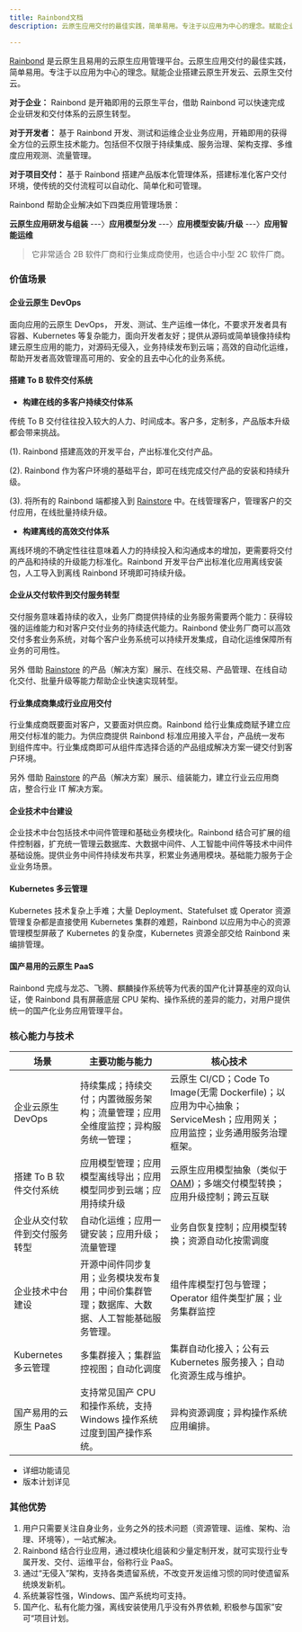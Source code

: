 ```yaml
---
title: Rainbond文档
description: 云原生应用交付的最佳实践，简单易用。专注于以应用为中心的理念。赋能企业搭建云原生开发云、云原生交付云。

---
```


[Rainbond](https://github.com/goodrain/rainbond) 是云原生且易用的云原生应用管理平台。云原生应用交付的最佳实践，简单易用。专注于以应用为中心的理念。赋能企业搭建云原生开发云、云原生交付云。

<b>对于企业：</b> Rainbond 是开箱即用的云原生平台，借助 Rainbond 可以快速完成企业研发和交付体系的云原生转型。

<b>对于开发者：</b> 基于 Rainbond 开发、测试和运维企业业务应用，开箱即用的获得全方位的云原生技术能力。包括但不仅限于持续集成、服务治理、架构支撑、多维度应用观测、流量管理。

<b>对于项目交付：</b> 基于 Rainbond 搭建产品版本化管理体系，搭建标准化客户交付环境，使传统的交付流程可以自动化、简单化和可管理。

Rainbond 帮助企业解决如下四类应用管理场景：

<b>云原生应用研发与组装</b> ---〉<b>应用模型分发</b> ---〉<b>应用模型安装/升级</b> ---〉<b>应用智能运维</b>

> 它非常适合 2B 软件厂商和行业集成商使用，也适合中小型 2C 软件厂商。

### 价值场景

#### <b>企业云原生 DevOps</b>

面向应用的云原生 DevOps， 开发、测试、生产运维一体化，不要求开发者具有容器、Kubernetes 等复杂能力，面向开发者友好；提供从源码或简单镜像持续构建云原生应用的能力，对源码无侵入，业务持续发布到云端；高效的自动化运维，帮助开发者高效管理高可用的、安全的且去中心化的业务系统。

#### <b>搭建 To B 软件交付系统  </b>

- <b>构建在线的多客户持续交付体系</b>

传统 To B 交付往往投入较大的人力、时间成本。客户多，定制多，产品版本升级都会带来挑战。

(1). Rainbond 搭建高效的开发平台，产出标准化交付产品。

(2). Rainbond 作为客户环境的基础平台，即可在线完成交付产品的安装和持续升级。

(3). 将所有的 Rainbond 端都接入到 [Rainstore](https://store.goodrain.com) 中。在线管理客户，管理客户的交付应用，在线批量持续升级。

- <b>构建离线的高效交付体系</b>

离线环境的不确定性往往意味着人力的持续投入和沟通成本的增加，更需要将交付的产品和持续的升级能力标准化。Rainbond 开发平台产出标准化应用离线安装包，人工导入到离线 Rainbond 环境即可持续升级。

#### <b>企业从交付软件到交付服务转型</b>

交付服务意味着持续的收入，业务厂商提供持续的业务服务需要两个能力：获得较强的运维能力和对客户交付业务的持续迭代能力。Rainbond 使业务厂商可以高效交付多套业务系统，对每个客户业务系统可以持续开发集成，自动化运维保障所有业务的可用性。

另外 借助 [Rainstore](https://store.goodrain.com) 的产品（解决方案）展示、在线交易、产品管理、在线自动化交付、批量升级等能力帮助企业快速实现转型。

#### <b>行业集成商集成行业应用交付</b>

行业集成商既要面对客户，又要面对供应商。Rainbond 给行业集成商赋予建立应用交付标准的能力。为供应商提供 Rainbond 标准应用接入平台，产品统一发布到组件库中。行业集成商即可从组件库选择合适的产品组成解决方案一键交付到客户环境。

另外 借助 [Rainstore](https://store.goodrain.com) 的产品（解决方案）展示、组装能力，建立行业云应用商店，整合行业 IT 解决方案。

#### <b>企业技术中台建设</b>

企业技术中台包括技术中间件管理和基础业务模块化。Rainbond 结合可扩展的组件控制器，扩充统一管理云数据库、大数据中间件、人工智能中间件等技术中间件基础设施。提供业务中间件持续发布共享，积累业务通用模块。基础能力服务于企业业务场景。

#### <b>Kubernetes 多云管理</b>

Kubernetes 技术复杂上手难；大量 Deployment、Statefulset 或 Operator 资源管理复杂都是直接使用 Kubernetes 集群的难题，Rainbond 以应用为中心的资源管理模型屏蔽了 Kubernetes 的复杂度，Kubernetes 资源全部交给 Rainbond 来编排管理。

#### <b>国产易用的云原生 PaaS</b>

Rainbond 完成与龙芯、飞腾、麒麟操作系统等为代表的国产化计算基座的双向认证，使 Rainbond 具有屏蔽底层 CPU 架构、操作系统的差异的能力，对用户提供统一的国产化业务应用管理平台。

### 核心能力与技术

| 场景                         | 主要功能与能力                                                                               | 核心技术                                                                                                                |
| ---------------------------- | -------------------------------------------------------------------------------------------- | ----------------------------------------------------------------------------------------------------------------------- |
| 企业云原生 DevOps            | 持续集成；持续交付；内置微服务架构；流量管理；应用全维度监控；异构服务统一管理；             | 云原生 CI/CD；Code To Image(无需 Dockerfile)；以应用为中心抽象；ServiceMesh；应用网关；应用监控；业务通用服务治理框架。 |
| 搭建 To B 软件交付系统       | 应用模型管理；应用模型离线导出；应用模型同步到云端；应用持续升级                             | 云原生应用模型抽象（类似于 [OAM](https://oam.dev/))；多端交付模型转换；应用升级控制；跨云互联                           |
| 企业从交付软件到交付服务转型 | 自动化运维；应用一键安装；应用升级；流量管理                                                 | 业务自恢复控制；应用模型转换；资源自动化按需调度                                                                        |
| 企业技术中台建设             | 开源中间件同步复用；业务模块发布复用；中间价集群管理；数据库、大数据、人工智能基础服务管理。 | 组件库模型打包与管理；Operator 组件类型扩展；业务集群监控                                                               |
| Kubernetes 多云管理          | 多集群接入；集群监控视图；自动化调度                                                         | 集群自动化接入；公有云 Kubernetes 服务接入；自动化资源生成与维护。                                                      |
| 国产易用的云原生 PaaS        | 支持常见国产 CPU 和操作系统，支持 Windows 操作系统过度到国产操作系统。                       | 异构资源调度；异构操作系统应用编排。                                                                                    |

- 详细功能请见 
- 版本计划详见 

### 其他优势

1. 用户只需要关注自身业务，业务之外的技术问题（资源管理、运维、架构、治理、环境等），一站式解决。
2. Rainbond 结合行业应用，通过模块化组装和少量定制开发，就可实现行业专属开发、交付、运维平台，俗称行业 PaaS。
3. 通过“无侵入”架构，支持各类遗留系统，不改变开发运维习惯的同时使遗留系统焕发新机。
4. 系统兼容性强，Windows、国产系统均可支持。
5. 国产化、私有化能力强，离线安装使用几乎没有外界依赖, 积极参与国家”安可“项目计划。